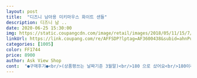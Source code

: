 ```yaml
---
layout: post 
title:  "디즈니 남아용 미키마우스 화이트 샌들" 
description: 디즈니 남 ..
date: 2020-06-25 15:30:00 
img: https://static.coupangcdn.com/image/retail/images/2018/05/11/15/7/1e44b471-b11e-413a-b48f-478887824ffe.jpg 
linkUrl: https://link.coupang.com/re/AFFSDP?lptag=AF3600438&subid=ahnPublicAsk&pageKey=90772900&itemId=282970638&vendorItemId=3693819705&traceid=V0-113-0ef83928ad9bc21e 
categories: [1005] 
color: FF1744 
price: 8900 
author: Ask View Shop 
cont:  "●구매후기●<br/>(상품평쓰는 날짜기준 3월말)<br/>180 으로 샀어요<br/>180이라 혹시 클까 했는데 전혀 크지 않아요<br/>45개월 5살 아들 샌들로 구매했어요<br/>가성비갑 샌들이네요<br/>같은 170 사이즈 신발은 좀 널널하기에 이것도 170 사이즈 산건데 넘 작아서 아이가 불편해해요 다시 한번 사이즈 확인해봤는데 170 맞네요ㅠ 올해 겨우 신기겠어요ㅠㅠ<br/>근데 사이즈가 다른 신발보다 작게 나왔어요<br/>더더욱 만족스러워요 ❤<br/>동생이 좋다고 신고다녀요<br/>디즈니 포장박스도 예쁘고<br/>목요일에 수령했고 금요일은 농장체험이 있어서 운동화 신고<br/>반치수정도는 크게 사도 될거같아요<br/>발등 통통하지않는 칼발이요<br/>발등도 높고 볼도 넓은 편입니다<br/>발이 몹시 큰 편이고 운동화는 170 신어요<br/>버클도 찍찍이라 신고벗기 편해서<br/>보통 실물 보고 구매하고요<br/>비닐에 담겨와서 박스는 약간 찌그러졌네요;<br/>사이즈는 정사이즈로 나온거같아요<br/>샌들은 딱 맞는거보다 발가락이 좀더 여유있는게 좋다고해서<br/>아마도 3.<br/>4개월이후에 더 본격적으로 신길거같아서요<br/>아이는 미키라고 좋아해요<br/>오늘은 비가 와서 아직 개시는 못했어요<br/>왼쪽 미키는 얼굴이 좀 얼룩덜룩해요<br/>운동화 살 때도 사이즈 때문에 고민을 많이 해요<br/>이쁘긴한데 실물은 좀더 싼티난달까요.<br/>.<br/>ㅠㅠ<br/>이쁜 미키마우스 상자에 온 건 좋아용<br/>크록스가 가장 편한 걸 알지만 항상 편하게만 다닐 수는 없어 마음에 드는 지 물어보고 주문했습니다<br/>평소 브랜드운동화 160.<br/>170 신고있고 발 실측 16.<br/>7cm 남아에요<br/>하필 얼굴이 그래서 좀 그러네요<br/>한철신겨야지라는 마음으로 가볍게 산건데<br/>" 
---
```

